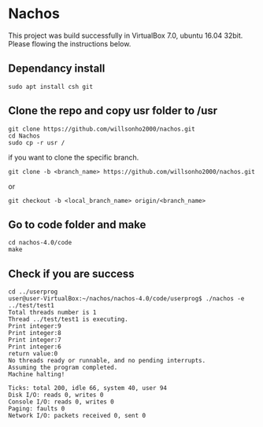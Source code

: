 # Nachos

This project was build successfully in VirtualBox 7.0, ubuntu 16.04 32bit.  
Please flowing the instructions below.


## Dependancy install
```
sudo apt install csh git
```

## Clone the repo and copy usr folder to /usr
```
git clone https://github.com/willsonho2000/nachos.git
cd Nachos
sudo cp -r usr /
```

if you want to clone the specific branch.
```
git clone -b <branch_name> https://github.com/willsonho2000/nachos.git
```
or
```
git checkout -b <local_branch_name> origin/<branch_name>
```

## Go to code folder and make
```
cd nachos-4.0/code
make
```

## Check if you are success
```
cd ../userprog
user@user-VirtualBox:~/nachos/nachos-4.0/code/userprog$ ./nachos -e ../test/test1
Total threads number is 1
Thread ../test/test1 is executing.
Print integer:9
Print integer:8
Print integer:7
Print integer:6
return value:0
No threads ready or runnable, and no pending interrupts.
Assuming the program completed.
Machine halting!

Ticks: total 200, idle 66, system 40, user 94
Disk I/O: reads 0, writes 0
Console I/O: reads 0, writes 0
Paging: faults 0
Network I/O: packets received 0, sent 0
```
